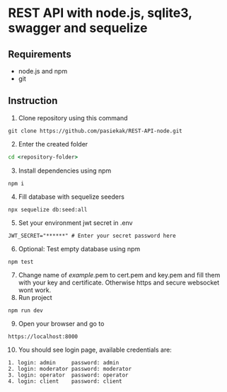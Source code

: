 # REST API with node.js, sqlite3, swagger and sequelize
## Requirements
- node.js and npm
- git
## Instruction
1. Clone repository using this command
```git
git clone https://github.com/pasiekak/REST-API-node.git
```
2. Enter the created folder
```cmd
cd <repository-folder>
```
3. Install dependencies using npm
```npm
npm i
```
4. Fill database with sequelize seeders
```npx
npx sequelize db:seed:all
```
5. Set your environment jwt secret in .env
```
JWT_SECRET="******" # Enter your secret password here
```
6. Optional: Test empty database using npm
```npm
npm test
```
7. Change name of _example_.pem to cert.pem and key.pem and fill them with your key and certificate. Otherwise https and secure websocket wont work.
8. Run project
```npm
npm run dev
```
9. Open your browser and go to
```
https://localhost:8000
```
10. You should see login page, available credentials are:
```
1. login: admin     password: admin
2. login: moderator password: moderator
3. login: operator  password: operator
4. login: client    password: client
```